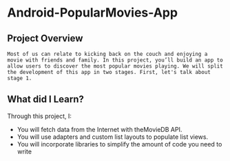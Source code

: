 # Android-PopularMovies-App


## Project Overview
    Most of us can relate to kicking back on the couch and enjoying a movie with friends and family. In this project, you’ll build an app to allow users to discover the most popular movies playing. We will split the development of this app in two stages. First, let's talk about stage 1.
    
## What did I Learn?
  Through this project, I:

  + You will fetch data from the Internet with theMovieDB API.
  + You will use adapters and custom list layouts to populate list views.
  + You will incorporate libraries to simplify the amount of code you need to write